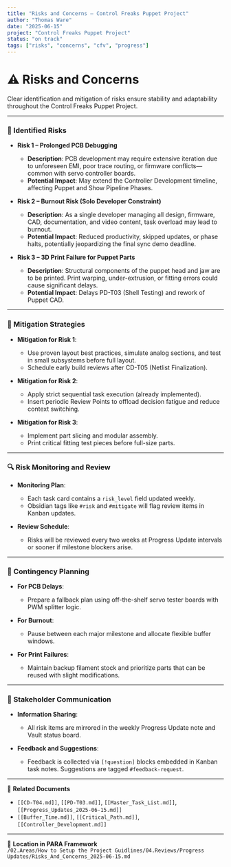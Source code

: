 ```yaml
---
title: "Risks and Concerns – Control Freaks Puppet Project"
author: "Thomas Ware"
date: "2025-06-15"
project: "Control Freaks Puppet Project"
status: "on track"
tags: ["risks", "concerns", "cfv", "progress"]
---
```


# ⚠️ Risks and Concerns

Clear identification and mitigation of risks ensure stability and adaptability throughout the Control Freaks Puppet Project.

---

### 🚨 Identified Risks

- **Risk 1 – Prolonged PCB Debugging**
  - **Description**: PCB development may require extensive iteration due to unforeseen EMI, poor trace routing, or firmware conflicts—common with servo controller boards.
  - **Potential Impact**: May extend the Controller Development timeline, affecting Puppet and Show Pipeline Phases.

- **Risk 2 – Burnout Risk (Solo Developer Constraint)**
  - **Description**: As a single developer managing all design, firmware, CAD, documentation, and video content, task overload may lead to burnout.
  - **Potential Impact**: Reduced productivity, skipped updates, or phase halts, potentially jeopardizing the final sync demo deadline.

- **Risk 3 – 3D Print Failure for Puppet Parts**
  - **Description**: Structural components of the puppet head and jaw are to be printed. Print warping, under-extrusion, or fitting errors could cause significant delays.
  - **Potential Impact**: Delays PD-T03 (Shell Testing) and rework of Puppet CAD.

---

### 🧯 Mitigation Strategies

- **Mitigation for Risk 1**:
  - Use proven layout best practices, simulate analog sections, and test in small subsystems before full layout.
  - Schedule early build reviews after CD-T05 (Netlist Finalization).

- **Mitigation for Risk 2**:
  - Apply strict sequential task execution (already implemented).
  - Insert periodic Review Points to offload decision fatigue and reduce context switching.

- **Mitigation for Risk 3**:
  - Implement part slicing and modular assembly.
  - Print critical fitting test pieces before full-size parts.

---

### 🔍 Risk Monitoring and Review

- **Monitoring Plan**:
  - Each task card contains a `risk_level` field updated weekly.
  - Obsidian tags like `#risk` and `#mitigate` will flag review items in Kanban updates.

- **Review Schedule**:
  - Risks will be reviewed every two weeks at Progress Update intervals or sooner if milestone blockers arise.

---

### 📄 Contingency Planning

- **For PCB Delays**:
  - Prepare a fallback plan using off-the-shelf servo tester boards with PWM splitter logic.

- **For Burnout**:
  - Pause between each major milestone and allocate flexible buffer windows.

- **For Print Failures**:
  - Maintain backup filament stock and prioritize parts that can be reused with slight modifications.

---

### 📢 Stakeholder Communication

- **Information Sharing**:
  - All risk items are mirrored in the weekly Progress Update note and Vault status board.

- **Feedback and Suggestions**:
  - Feedback is collected via `[!question]` blocks embedded in Kanban task notes. Suggestions are tagged `#feedback-request`.

---

📎 **Related Documents**

- `[[CD-T04.md]]`, `[[PD-T03.md]]`, `[[Master_Task_List.md]]`, `[[Progress_Updates_2025-06-15.md]]`  
- `[[Buffer_Time.md]]`, `[[Critical_Path.md]]`, `[[Controller_Development.md]]`

---

📁 **Location in PARA Framework**  
`/02.Areas/How to Setup the Project Guidlines/04.Reviews/Progress Updates/Risks_And_Concerns_2025-06-15.md`
